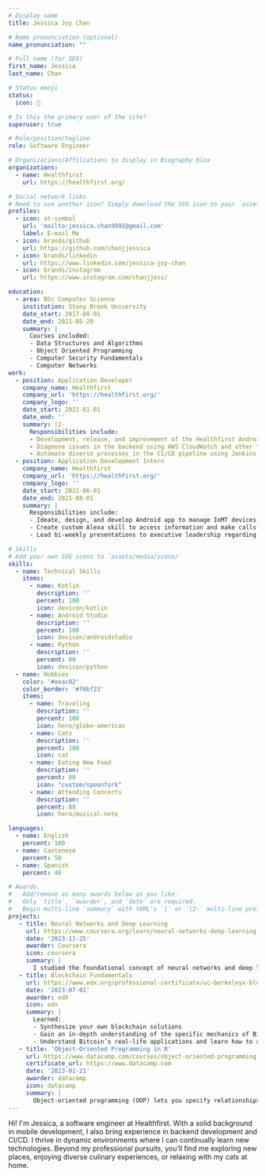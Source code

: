 ```yaml
---
# Display name
title: Jessica Joy Chan

# Name pronunciation (optional)
name_pronunciation: ""

# Full name (for SEO)
first_name: Jessica
last_name: Chan

# Status emoji
status:
  icon: 🧋

# Is this the primary user of the site?
superuser: true

# Role/position/tagline
role: Software Engineer

# Organizations/Affiliations to display in Biography blox
organizations:
  - name: Healthfirst
    url: https://healthfirst.org/

# Social network links
# Need to use another icon? Simply download the SVG icon to your `assets/media/icons/` folder.
profiles:
  - icon: at-symbol
    url: 'mailto:jessica.chan9991@gmail.com'
    label: E-mail Me
  - icon: brands/github
    url: https://github.com/chanjjessica
  - icon: brands/linkedin
    url: https://www.linkedin.com/jessica-joy-chan
  - icon: brands/instagram
    url: https://www.instagram.com/chanjjess/

education:
  - area: BSc Computer Science
    institution: Stony Brook University
    date_start: 2017-08-01
    date_end: 2021-05-20
    summary: |
      Courses included:
      - Data Structures and Algorithms
      - Object Oriented Programming
      - Computer Security Fundamentals
      - Computer Networks
work:
  - position: Application Developer
    company_name: Healthfirst
    company_url: 'https://healthfirst.org/'
    company_logo: ''
    date_start: 2021-01-01
    date_end: ''
    summary: |2-
      Responsibilities include:
      - Development, release, and improvement of the Healthfirst Android Member App.
      - Diagnose issues in the backend using AWS CloudWatch and other tools.
      - Automate diverse processes in the CI/CD pipeline using Jenkins.
  - position: Application Development Intern
    company_name: Healthfirst
    company_url: 'https://healthfirst.org/'
    company_logo: ''
    date_start: 2021-06-01
    date_end: 2021-08-01
    summary: |
      Responsibilities include:
      - Ideate, design, and develop Android app to manage IoMT devices, such as the Dexcom.
      - Create custom Alexa skill to access information and make calls to member's doctors.
      - Lead bi-weekly presentations to executive leadership regarding projects.

# Skills
# Add your own SVG icons to `assets/media/icons/`
skills:
  - name: Technical Skills
    items:
      - name: Kotlin
        description: ''
        percent: 100
        icon: devicon/kotlin
      - name: Android Studio
        description: ''
        percent: 100
        icon: devicon/androidstudio
      - name: Python
        description: ''
        percent: 80
        icon: devicon/python
  - name: Hobbies
    color: '#eeac02'
    color_border: '#f0bf23'
    items:
      - name: Traveling
        description: ''
        percent: 100
        icon: hero/globe-americas
      - name: Cats
        description: ''
        percent: 100
        icon: cat
      - name: Eating New Food
        description: ''
        percent: 80
        icon: "custom/spoonfork"
      - name: Attending Concerts
        description: ''
        percent: 80
        icon: hero/musical-note

languages:
  - name: English
    percent: 100
  - name: Cantonese
    percent: 50
  - name: Spanish
    percent: 40

# Awards.
#   Add/remove as many awards below as you like.
#   Only `title`, `awarder`, and `date` are required.
#   Begin multi-line `summary` with YAML's `|` or `|2-` multi-line prefix and indent 2 spaces below.
projects:
   - title: Neural Networks and Deep Learning
     url: https://www.coursera.org/learn/neural-networks-deep-learning
     date: '2023-11-25'
     awarder: Coursera
     icon: coursera
     summary: |
       I studied the foundational concept of neural networks and deep learning. By the end, I was familiar with the significant technological trends driving the rise of deep learning; build, train, and apply fully connected deep neural networks; implement efficient (vectorized) neural networks; identify key parameters in a neural network’s architecture; and apply deep learning to your own applications.
   - title: Blockchain Fundamentals
     url: https://www.edx.org/professional-certificate/uc-berkeleyx-blockchain-fundamentals
     date: '2023-07-01'
     awarder: edX
     icon: edx
     summary: |
       Learned:
       - Synthesize your own blockchain solutions
       - Gain an in-depth understanding of the specific mechanics of Bitcoin
       - Understand Bitcoin’s real-life applications and learn how to attack and destroy Bitcoin, Ethereum, smart contracts and Dapps, and alternatives to Bitcoin’s Proof-of-Work consensus algorithm
   - title: 'Object-Oriented Programming in R'
     url: https://www.datacamp.com/courses/object-oriented-programming-with-s3-and-r6-in-r
     certificate_url: https://www.datacamp.com
     date: '2023-01-21'
     awarder: datacamp
     icon: datacamp
     summary: |
       Object-oriented programming (OOP) lets you specify relationships between functions and the objects that they can act on, helping you manage complexity in your code. This is an intermediate level course, providing an introduction to OOP, using the S3 and R6 systems. S3 is a great day-to-day R programming tool that simplifies some of the functions that you write. R6 is especially useful for industry-specific analyses, working with web APIs, and building GUIs.
---
```


Hi! I'm Jessica, a software engineer at Healthfirst. With a solid background in mobile development, I also bring experience in backend development and CI/CD. I thrive in dynamic environments where I can continually learn new technologies. Beyond my professional pursuits, you’ll find me exploring new places, enjoying diverse culinary experiences, or relaxing with my cats at home.